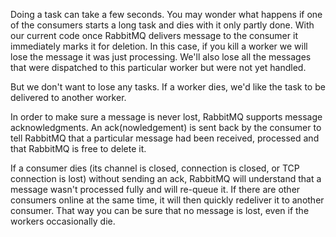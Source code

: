 Doing a task can take a few seconds. You may wonder what happens if one of the consumers starts a long task and dies with it only partly done. With our current code once RabbitMQ delivers message to the consumer it immediately marks it for deletion. In this case, if you kill a worker we will lose the message it was just processing. We'll also lose all the messages that were dispatched to this particular worker but were not yet handled.

But we don't want to lose any tasks. If a worker dies, we'd like the task to be delivered to another worker.

In order to make sure a message is never lost, RabbitMQ supports message acknowledgments. An ack(nowledgement) is sent back by the consumer to tell RabbitMQ that a particular message had been received, processed and that RabbitMQ is free to delete it.

If a consumer dies (its channel is closed, connection is closed, or TCP connection is lost) without sending an ack, RabbitMQ will understand that a message wasn't processed fully and will re-queue it. If there are other consumers online at the same time, it will then quickly redeliver it to another consumer. That way you can be sure that no message is lost, even if the workers occasionally die.
